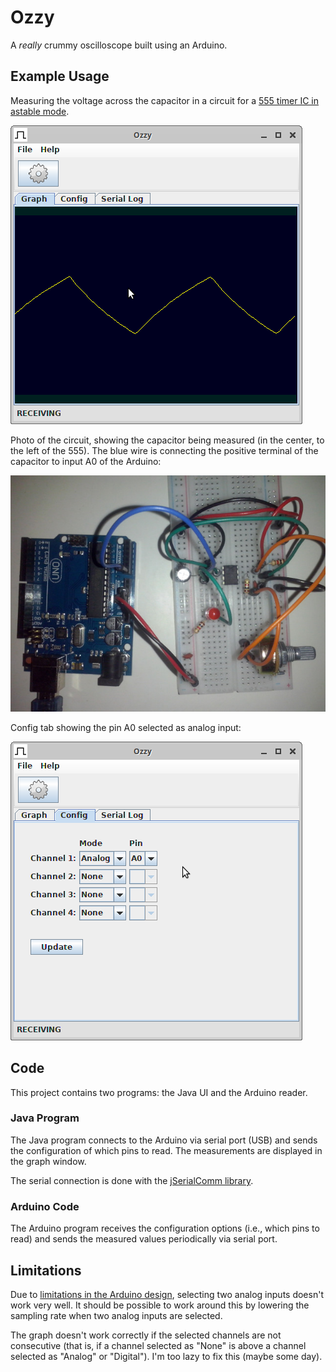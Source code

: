 # Ozzy

A *really* crummy oscilloscope built using an Arduino.

## Example Usage

Measuring the voltage across the capacitor in a circuit for a [555 timer IC in astable mode](https://en.wikipedia.org/wiki/555_timer_IC#Astable).

![Screenshot of graph tab](/screenshots/graph.png)

Photo of the circuit, showing the capacitor being measured (in the center, to the left of the 555). The blue wire is connecting the positive terminal of the capacitor to input A0 of the Arduino:

![Circuit photo](/screenshots/circuit.jpg)

Config tab showing the pin A0 selected as analog input:

![Screenshot of options tab](/screenshots/options.png)

## Code

This project contains two programs: the Java UI and the Arduino reader.

### Java Program

The Java program connects to the Arduino via serial port (USB) and sends the configuration of which pins to read. The measurements are displayed in the graph window.

The serial connection is done with the [jSerialComm library](https://github.com/Fazecast/jSerialComm).

### Arduino Code

The Arduino program receives the configuration options (i.e., which pins to read) and sends the measured values periodically via serial port.

## Limitations

Due to [limitations in the Arduino design](https://forum.arduino.cc/index.php?topic=54976.msg428738#msg428738), selecting two analog inputs doesn't work very well. It should be possible to work around this by lowering the sampling rate when two analog inputs are selected.

The graph doesn't work correctly if the selected channels are not consecutive (that is, if a channel selected as "None" is above a channel selected as "Analog" or "Digital"). I'm too lazy to fix this (maybe some day).
